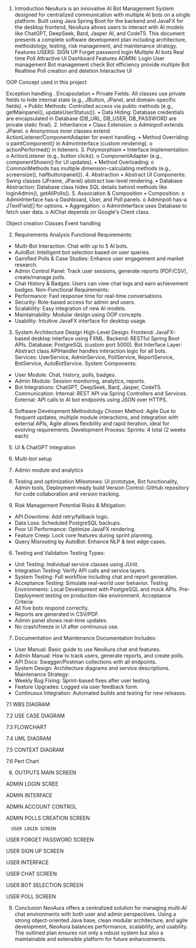 1. Introduction
NeoAura is an innovative AI Bot Management System designed for centralized communication with multiple AI bots on a single platform. Built using Java Spring Boot for the backend and JavaFX for the desktop frontend, NeoAura allows users to interact with AI models like ChatGPT, DeepSeek, Bard, Jasper AI, and CodeT5. This document presents a complete software development plan including architecture, methodology, testing, risk management, and maintenance strategy.
Features
USERS:
SIGN UP
Forget password
login
Multiple AI bots
Real time Poll
Attractive UI
Dashboard Features
ADMIN:
Login
User management
Bot management
check Bot efficiency
provide multiple Bot
Realtime Poll creation and deletion
Interactive UI


OOP Concept used in this project

Exception handling
. Encapsulation
•	Private Fields: All classes use private fields to hide internal state (e.g., JButton, JPanel, and domain-specific fields).
•	Public Methods: Controlled access via public methods (e.g., getMainpanel(), updateUserStatus()).
•	Data Hiding: Database credentials are encapsulated in Database (DB_URL, DB_USER, DB_PASSWORD are private static final).
2. Inheritance
•	Class Extension:
o	Adminpoll extends JPanel.
o	Anonymous inner classes extend ActionListener/ComponentAdapter for event handling.
•	Method Overriding:
o	paintComponent() in AdminInterface (custom rendering).
o	actionPerformed() in listeners.
3. Polymorphism
•	Interface Implementation:
o	ActionListener (e.g., button clicks).
o	ComponentAdapter (e.g., componentShown() for UI updates).
•	Method Overloading:
o	CommonMethods has multiple dimension-calculating methods (e.g., screensize(), halfbuttonpanel()).
4. Abstraction
•	Abstract UI Components: Swing classes (JFrame, JPanel) abstract low-level rendering.
•	Database Abstraction: Database class hides SQL details behind methods like loginAdmin(), getAllPolls().
5. Association & Composition
•	Composition:
o	AdminInterface has-a Dashboard, User, and Poll panels.
o	Adminpoll has-a JTextField[] for options.
•	Aggregation:
o	AdminInterface uses Database to fetch user data.
o	AIChat depends on Google's Client class.

Object creation
Classes
Event handling



2. Requirements Analysis
Functional Requirements:
- Multi-Bot Interaction: Chat with up to 5 AI bots.
- AutoBot: Intelligent bot selection based on user queries.
- Gamified Polls & Case Studies: Enhance user engagement and market research.
- Admin Control Panel: Track user sessions, generate reports (PDF/CSV), create/manage polls.
- Chat History & Badges: Users can view chat logs and earn achievement badges.
Non-Functional Requirements:
- Performance: Fast response time for real-time conversations.
- Security: Role-based access for admin and users.
- Scalability: Easy integration of new AI models.
- Maintainability: Modular design using OOP concepts.
- Usability: Intuitive JavaFX interface for desktop usage.


3. System Architecture Design
High-Level Design:
Frontend: JavaFX-based desktop interface using FXML.
Backend: RESTful Spring Boot APIs.
Database: PostgreSQL (custom port 5000).
Bot Interface Layer: Abstract class APIHandler handles interaction logic for all bots.
Services: UserService, AdminService, PollService, ReportService, BotService, AutoBotService.
System Components:
- User Module: Chat, history, polls, badges.
- Admin Module: Session monitoring, analytics, reports.
- Bot Integrations: ChatGPT, DeepSeek, Bard, Jasper, CodeT5.
Communication:
Internal: REST API via Spring Controllers and Services.
External: API calls to AI bot endpoints using JSON over HTTPS.
4. Software Development Methodology
Chosen Method: Agile
Due to frequent updates, multiple module interactions, and integration with external APIs, Agile allows flexibility and rapid iteration, ideal for evolving requirements.
Development Process:
Sprints: 4 total (2 weeks each)
1. UI & ChatGPT Integration
2. Multi-bot setup
3. Admin module and analytics
4. Testing and optimization
Milestones: UI prototype, Bot functionality, Admin tools, Deployment-ready build
Version Control: GitHub repository for code collaboration and version tracking.


5. Risk Management
Potential Risks & Mitigation:
- API Downtime: Add retry/fallback logic.
- Data Loss: Scheduled PostgreSQL backups.
- Poor UI Performance: Optimize JavaFX rendering.
- Feature Creep: Lock core features during sprint planning.
- Query Misrouting by AutoBot: Enhance NLP & test edge cases.
6. Testing and Validation
Testing Types:
- Unit Testing: Individual service classes using JUnit.
- Integration Testing: Verify API calls and service layers.
- System Testing: Full workflow including chat and report generation.
- Acceptance Testing: Simulate real-world user behavior.
Testing Environments:
Local Development with PostgreSQL and mock APIs.
Pre-Deployment testing on production-like environment.
Acceptance Criteria:
- All five bots respond correctly.
- Reports are generated in CSV/PDF.
- Admin panel shows real-time updates.
- No crash/freeze in UI after continuous use.


7. Documentation and Maintenance
Documentation Includes:
- User Manual: Basic guide to use NeoAura chat and features.
- Admin Manual: How to track users, generate reports, and create polls.
- API Docs: Swagger/Postman collections with all endpoints.
- System Design: Architecture diagrams and service descriptions.
Maintenance Strategy:
- Weekly Bug Fixing: Sprint-based fixes after user testing.
- Feature Upgrades: Logged via user feedback form.
- Continuous Integration: Automated builds and testing for new releases.

7.1     WBS DIAGRAM
 



7.2      USE CASE DIAGRAM
 

7.3   FLOWCHART
 


7.4   UML DIAGRAM
  


7.5   CONTEXT DIAGRAM
 


7.6    Pert Chart

 








8. OUTPUTS
MAIN SCREEN
 








































ADMIN LOGIN SCREE

 

                   







   














ADMIN INTERFACE                                                      
 















ADMIN ACCOUNT CONTROL
 
 









ADMIN POLLS CREATION SCREEN                                              
 

      USER LOGIN SCREEN

 






























USER FORGET PASSWORD SCREEN                              
 















USER SIGN UP SCREEN
 

















USER INTERFACE                                                                    
 
















USER CHAT SCREEN
 















USER BOT SELECTION SCREEN                                       
 


















USER POLL SCREEN
 


9. Conclusion
NeoAura offers a centralized solution for managing multi-AI chat environments with both user and admin perspectives. Using a strong object-oriented Java base, clean modular architecture, and agile development, NeoAura balances performance, scalability, and usability. The outlined plan ensures not only a robust system but also a maintainable and extensible platform for future enhancements.


